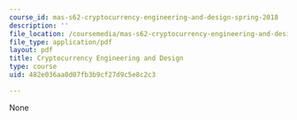 ```yaml
---
course_id: mas-s62-cryptocurrency-engineering-and-design-spring-2018
description: ''
file_location: /coursemedia/mas-s62-cryptocurrency-engineering-and-design-spring-2018/482e036aa0d07fb3b9cf27d9c5e8c2c3_MAS-S62S18-lec04.pdf
file_type: application/pdf
layout: pdf
title: Cryptocurrency Engineering and Design
type: course
uid: 482e036aa0d07fb3b9cf27d9c5e8c2c3

---
```

None
